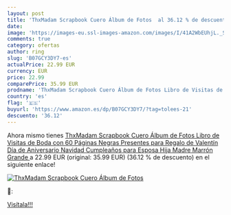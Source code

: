```yaml
---
layout: post
title: 'ThxMadam Scrapbook Cuero Álbum de Fotos  al 36.12 % de descuento'
date: 
image: 'https://images-eu.ssl-images-amazon.com/images/I/41A2WbEUhjL._SL200_.jpg'
comments: true
category: ofertas
author: ring
slug: 'B07GCY3DY7-es'
actualPrice: 22.99 EUR
currency: EUR
price: 22.99
comparePrice: 35.99 EUR
prodname: 'ThxMadam Scrapbook Cuero Álbum de Fotos Libro de Visitas de Boda con 60 Páginas Negras Presentes para Regalo de Valentín Día de Aniversario Navidad Cumpleaños para Esposa Hija Madre Marrón  Grande '
country: 'es'
flag: '🇪🇸'
buyurl: 'https://www.amazon.es/dp/B07GCY3DY7/?tag=tolees-21'
descuento: '36.12'
---
```


Ahora mismo tienes [ThxMadam Scrapbook Cuero Álbum de Fotos Libro de Visitas de Boda con 60 Páginas Negras Presentes para Regalo de Valentín Día de Aniversario Navidad Cumpleaños para Esposa Hija Madre Marrón  Grande ](https://www.amazon.es/dp/B07GCY3DY7/?tag=tolees-21) a 22.99 EUR (original: 35.99 EUR) (36.12 %  de descuento) en el siguiente enlace!

[![ThxMadam Scrapbook Cuero Álbum de Fotos ](https://images-eu.ssl-images-amazon.com/images/I/41A2WbEUhjL._SL200_.jpg)](https://www.amazon.es/dp/B07GCY3DY7/?tag=tolees-21)

🔎:


[Visítala!!!](https://www.amazon.es/dp/B07GCY3DY7/?tag=tolees-21)
